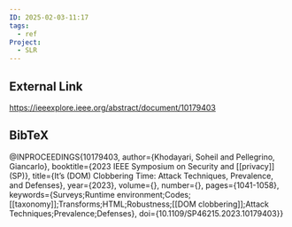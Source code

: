 ```yaml
---
ID: 2025-02-03-11:17
tags:
  - ref
Project:
  - SLR
---
```

## External Link

https://ieeexplore.ieee.org/abstract/document/10179403
## BibTeX

@INPROCEEDINGS{10179403,
  author={Khodayari, Soheil and Pellegrino, Giancarlo},
  booktitle={2023 IEEE Symposium on Security and [[privacy]] (SP)}, 
  title={It’s (DOM) Clobbering Time: Attack Techniques, Prevalence, and Defenses}, 
  year={2023},
  volume={},
  number={},
  pages={1041-1058},
  keywords={Surveys;Runtime environment;Codes;[[taxonomy]];Transforms;HTML;Robustness;[[DOM clobbering]];Attack Techniques;Prevalence;Defenses},
  doi={10.1109/SP46215.2023.10179403}}
